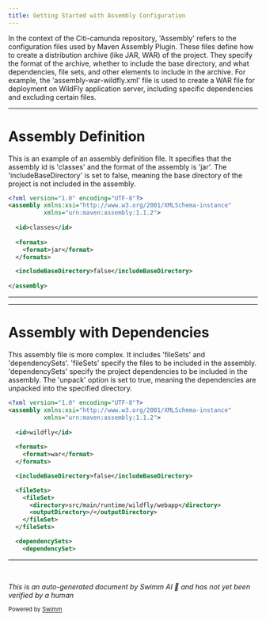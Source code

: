 ```yaml
---
title: Getting Started with Assembly Configuration
---
```

In the context of the Citi-camunda repository, 'Assembly' refers to the configuration files used by Maven Assembly Plugin. These files define how to create a distribution archive (like JAR, WAR) of the project. They specify the format of the archive, whether to include the base directory, and what dependencies, file sets, and other elements to include in the archive. For example, the 'assembly-war-wildfly.xml' file is used to create a WAR file for deployment on WildFly application server, including specific dependencies and excluding certain files.

<SwmSnippet path="/engine-rest/assembly/assembly-classes.xml" line="1">

---

# Assembly Definition

This is an example of an assembly definition file. It specifies that the assembly id is 'classes' and the format of the assembly is 'jar'. The 'includeBaseDirectory' is set to false, meaning the base directory of the project is not included in the assembly.

```xml
<?xml version="1.0" encoding="UTF-8"?>
<assembly xmlns:xsi="http://www.w3.org/2001/XMLSchema-instance"
          xmlns="urn:maven:assembly:1.1.2">
  
  <id>classes</id>
  
  <formats>
    <format>jar</format>
  </formats>

  <includeBaseDirectory>false</includeBaseDirectory>
  
</assembly>
```

---

</SwmSnippet>

<SwmSnippet path="/engine-rest/assembly/assembly-war-wildfly.xml" line="1">

---

# Assembly with Dependencies

This assembly file is more complex. It includes 'fileSets' and 'dependencySets'. 'fileSets' specify the files to be included in the assembly. 'dependencySets' specify the project dependencies to be included in the assembly. The 'unpack' option is set to true, meaning the dependencies are unpacked into the specified directory.

```xml
<?xml version="1.0" encoding="UTF-8"?>
<assembly xmlns:xsi="http://www.w3.org/2001/XMLSchema-instance"
          xmlns="urn:maven:assembly:1.1.2">
  
  <id>wildfly</id>
  
  <formats>
    <format>war</format>
  </formats>

  <includeBaseDirectory>false</includeBaseDirectory>

  <fileSets>
    <fileSet>
      <directory>src/main/runtime/wildfly/webapp</directory>
      <outputDirectory>/</outputDirectory>
    </fileSet>
  </fileSets>

  <dependencySets>
    <dependencySet>
```

---

</SwmSnippet>

&nbsp;

*This is an auto-generated document by Swimm AI 🌊 and has not yet been verified by a human*

<SwmMeta version="3.0.0" repo-id="Z2l0aHViJTNBJTNBQ2l0aS1jYW11bmRhJTNBJTNBZ2lsYWRuYXZvdA==" repo-name="Citi-camunda" doc-type="overview"><sup>Powered by [Swimm](/)</sup></SwmMeta>
